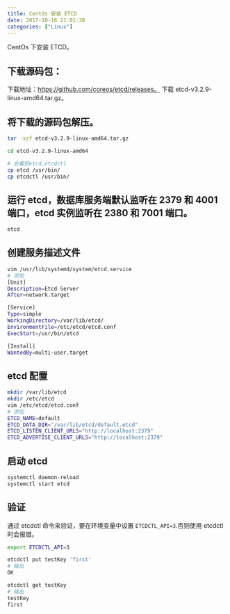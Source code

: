 ```yaml
---
title: CentOs 安装 ETCD
date: 2017-10-16 21:01:38
categories: ["Linux"]
---
```


CentOs 下安装 ETCD。



## 下载源码包：
下载地址：https://github.com/coreos/etcd/releases。
下载 etcd-v3.2.9-linux-amd64.tar.gz。
## 将下载的源码包解压。
``` bash
tar -xzf etcd-v3.2.9-linux-amd64.tar.gz

cd etcd-v3.2.9-linux-amd64

# 会看到etcd,etcdctl
cp etcd /usr/bin/
cp etcdctl /usr/bin/

```

## 运行 etcd，数据库服务端默认监听在 2379 和 4001 端口，etcd 实例监听在 2380 和 7001 端口。
``` bash
etcd
```

## 创建服务描述文件
``` bash
vim /usr/lib/systemd/system/etcd.service
# 添加
[Unit]
Description=Etcd Server
After=network.target

[Service]
Type=simple
WorkingDirectory=/var/lib/etcd/
EnvironmentFile=/etc/etcd/etcd.conf
ExecStart=/usr/bin/etcd

[Install]
WantedBy=multi-user.target
```
## etcd 配置
``` bash
mkdir /var/lib/etcd
mkdir /etc/etcd
vim /etc/etcd/etcd.conf
# 添加
ETCD_NAME=default
ETCD_DATA_DIR="/var/lib/etcd/default.etcd"
ETCD_LISTEN_CLIENT_URLS="http://localhost:2379"
ETCD_ADVERTISE_CLIENT_URLS="http://localhost:2379"
```
## 启动 etcd
``` bash
systemctl daemon-reload
systemctl start etcd
```

## 验证
通过 etcdctl 命令来验证，要在环境变量中设置 `ETCDCTL_API=3`.否则使用 etcdctl 时会报错。
``` bash
export ETCDCTL_API=3

etcdctl put testKey 'first'
# 输出
OK

etcdctl get testKey
# 输出
testKey
first
```